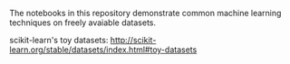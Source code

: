 The notebooks in this repository demonstrate common machine learning techniques on freely avaiable datasets.

scikit-learn's toy datasets: http://scikit-learn.org/stable/datasets/index.html#toy-datasets